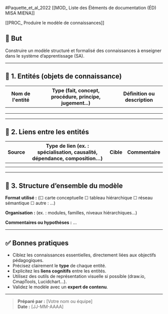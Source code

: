 
#Paquette_et_al_2022 
[[MOD_ Liste des Éléments de documentation (ÉD) MISA MIENA]] 

[[PROC_ Produire le modèle de connaissances]] 
## 🎯 But
Construire un modèle structuré et formalisé des connaissances à enseigner dans le système d’apprentissage (SA).

---

## 🔹 1. Entités (objets de connaissance)

| Nom de l'entité | Type (fait, concept, procédure, principe, jugement...) | Définition ou description |
|------------------|--------------------------------------------------------|-----------------------------|
|                  |                                                        |                             |
|                  |                                                        |                             |
|                  |                                                        |                             |

---

## 🔹 2. Liens entre les entités

| Source           | Type de lien (ex. : spécialisation, causalité, dépendance, composition…) | Cible            | Commentaire |
|------------------|--------------------------------------------------------------------------|------------------|-------------|
|                  |                                                                          |                  |             |
|                  |                                                                          |                  |             |

---

## 🔹 3. Structure d’ensemble du modèle

**Format utilisé :** (☐ carte conceptuelle ☐ tableau hiérarchique ☐ réseau sémantique ☐ autre : …)

**Organisation :** (ex. : modules, familles, niveaux hiérarchiques…)

**Commentaires ou hypothèses :**
…

---

## ✅ Bonnes pratiques

- Ciblez les connaissances essentielles, directement liées aux objectifs pédagogiques.
- Précisez clairement le **type** de chaque entité.
- Explicitez les **liens cognitifs** entre les entités.
- Utilisez des outils de représentation visuelle si possible (draw.io, CmapTools, Lucidchart…).
- Validez le modèle avec un **expert de contenu**.

---

> **Préparé par :** [Votre nom ou équipe]  
> **Date :** [JJ-MM-AAAA]
